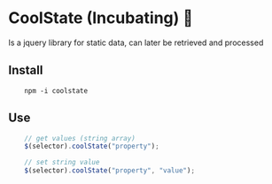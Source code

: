 # CoolState (Incubating) :egg:

Is a jquery library for static data, can later be retrieved and processed

## Install

```shell
    npm -i coolstate
```

## Use
```js
	// get values (string array)
    $(selector).coolState("property");

	// set string value
    $(selector).coolState("property", "value");
```
